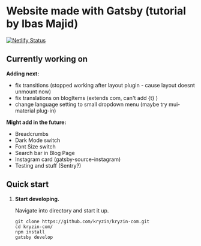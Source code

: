 # Website made with Gatsby (tutorial by Ibas Majid)

[![Netlify Status](https://api.netlify.com/api/v1/badges/057db4e3-0b0b-4fa6-9ff0-df60a20f3780/deploy-status)](https://app.netlify.com/sites/kryzin/deploys)

## Currently working on

**Adding next:**

- fix transitions (stopped working after layout plugin - cause layout doesnt unmount now)
- fix translations on blogItems (extends com, can't add {t} )
- change language setting to small dropdown menu (maybe try mui-material plug-in)

**Might add in the future:**

- Breadcrumbs
- Dark Mode switch
- Font Size switch
- Search bar in Blog Page
- Instagram card (gatsby-source-instagram)
- Testing and stuff (Sentry?)

## Quick start

1. **Start developing.**

    Navigate into directory and start it up.

    ```shell
    git clone https://github.com/kryzin/kryzin-com.git
    cd kryzin-com/
    npm install
    gatsby develop
    ```
